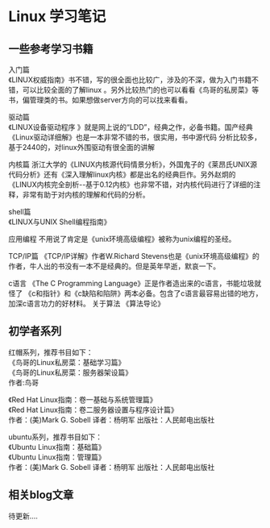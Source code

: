 # Linux 学习笔记
## 一些参考学习书籍
入门篇   
《LINUX权威指南》书不错，写的很全面也比较广，涉及的不深，做为入门书籍不错，可以比较全面的了解linux 。另外比较热门的也可以看看《鸟哥的私房菜》等书，偏管理类的书。如果想做server方向的可以找来看看。

驱动篇   
《LINUX设备驱动程序 》就是网上说的“LDD”，经典之作，必备书籍。国产经典《Linux驱动详细解》也是一本非常不错的书，很实用，书中源代码 分析比较多，基于2440的，对linux外围驱动有很全面的讲解

内核篇 
浙江大学的《LINUX内核源代码情景分析》，外国鬼子的《莱昂氏UNIX源代码分析》还有《深入理解linux内核》都是出名的经典巨作。另外赵炯的《LINUX内核完全剖析--基于0.12内核》也非常不错，对内核代码进行了详细的注释，非常有助于对内核的理解和代码的分析。

shell篇  
《LINUX与UNIX Shell编程指南》

应用编程 
不用说了肯定是《unix环境高级编程》被称为unix编程的圣经。

TCP/IP篇 
《TCP/IP详解》作者W.Richard Stevens也是《unix环境高级编程》的作者，牛人出的书没有一本不是经典的。但是英年早逝，默哀一下。

c语言 
《The C Programming Language》正是作者造出来的c语言，书能垃圾就怪了
《c和指针》和《c缺陷和陷阱》两本必备。包含了c语言最容易出错的地方，加深c语言功力的好材料。
关于算法 
《算法导论》

## 初学者系列 
红帽系列，推荐书目如下：    
《鸟哥的Linux私房菜：基础学习篇》  
《鸟哥的Linux私房菜：服务器架设篇》   
作者:鸟哥 

《Red Hat Linux指南：卷一基础与系统管理篇》  
《Red Hat Linux指南：卷二服务器设置与程序设计篇》  
作者：(美)Mark G. Sobell 译者：杨明军 出版社：人民邮电出版社 

ubuntu系列，推荐书目如下：  
《Ubuntu Linux指南：基础篇》  
《Ubuntu Linux指南：管理篇》     
作者：(美)Mark G. Sobell 译者：杨明军 出版社：人民邮电出版社 
 

## 相关blog文章
待更新....
